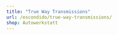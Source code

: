 ```yaml
---
title: "True Way Transmissions"
url: /escondido/true-way-transmissions/
shop: Autowerkstatt
---
```

